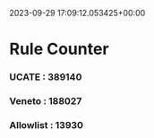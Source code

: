 2023-09-29 17:09:12.053425+00:00
# Rule Counter 
 ### UCATE : 389140

 ### Veneto : 188027

 ### Allowlist : 13930